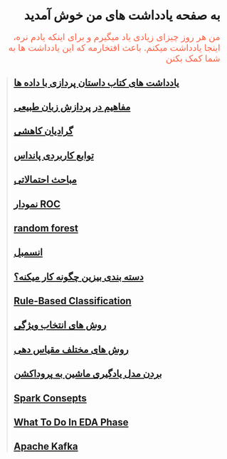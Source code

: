<h1 dir='rtl'>به صفحه یادداشت های من خوش آمدید </h1>

<p dir='rtl' style="font-size:20px;color: tomato">
  من هر روز چیزای زیادی یاد میگیرم و برای اینکه یادم نره، اینجا یادداشت میکنم. باعث افتخارمه که این یادداشت ها به شما کمک بکنن
 </p>

>## [یادداشت های کتاب داستان پردازی با داده ها](story_telling.md) <br>
>## [مفاهیم در پردازش زبان طبیعی](NLP.md)<br>
>## [گرادیان کاهشی](gradient_descent.md)<br>
>## [توابع کاربردی پانداس](pandas_functions.md)<br>
>## [مباحث احتمالاتی](statistics.md)<br>
>## [نمودار ROC](auc_roc.md)<br>
>## [random forest](random_forest.md)<br>
>## [انسمبل](ensemble.md)<br>
>## [دسته بندی بیزین چگونه کار میکنه؟](bayesian.md)<br>
>## [Rule-Based Classification](rule_based_classification.md)<br>
>## [روش های انتخاب ویژگی](feature_selection.md)<br>
>## [روش های مختلف مقیاس دهی](scaling.md)<br>
>## [بردن مدل یادگیری ماشین به پروداکشن](ML_production.md)<br>
>## [Spark Consepts](spark_concepts.md)
>## [What To Do In EDA Phase](eda_phase.md)
>## [Apache Kafka](apache_kafka.md)